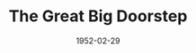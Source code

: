 ---
title: The Great Big Doorstep
date: 1952-02-29
closing_date: 1952-03-08
layout: productions
featured_image: 
image_caption:
image_credit:
playbill: 
category: 
Theatre: Theatre Jacksonville
Venue: Little Theatre
cast:
  Arthur Crochet: Jimmie Richardson
  Commodore Crochet: Jay Harder
  Dewey Crochet: Gene Sayre
  Elna Crochet: 
    - Linda Kalil
    - Luise Sack
  Evvie Crochet: Judy Bischoff
  Fleece Crochet: 
    - Concetta Birdsall
    - Brenda Bartley
  Mr. Tobin: Larry Zell
  Mrs. Beaumont Crochet: Eula Mae Snow
  Mrs. Crochet: Pattie Bowers
  Mrs. Dupre: Claire Parks
  Tayo Delacroix: Ken Burton
  Topal Crochet: Joyce Sandler
crew:
  Assistant Director: Ken Burton
  Assistant Stage Manager: Budd Porter
  Construction and Crew:
    - Budd Porter
    - Eileen Quattlebaum
    - Walter Quattlebaum
    - Kay Hanna
    - John Hannigan
    - Larry Zell
    - Bill Gibbs
    - Leonard Mosby
    - Howard Clark
    - Thelma House
    - Laurel Barton
    - Richard Kaszner, Jr.
    - Judy Snow
    - Pat O'Brien
    - Ken Burton
  Director: Paul E. Geisenhof
  Light Controls: Su Hawkins
  Lighting: Walter Quattlebaum
  Make-up Assistant:
    - Jane Porter
    - Grace E. Miles
    - Beth Wade
    - Elmo Lehman
    - Bill Gibbs
  Make-up Chairman: Richard Kaszner, Jr.
  Properties Assistant:
    - Vonnie Patton
    - Claire Parks
    - Mattie Godwin
    - Natalie Clarke
  Properties Chairman: Margaret Lafferty
  Set and Technical Direction: Pete House
  Sound:
    - Kay Hanna
    - Peggy Gift
  Stage Manager: Leonard Mosby
  Wardrobe Assistant:
    - Edythe Price
    - Peggy Gift
    - Karen O'Shaughnessy
    - Marie Bristow
    - Helen List
  Wardrobe Chairman: Eula Mae Snow
orchestra:
external_links:
---
